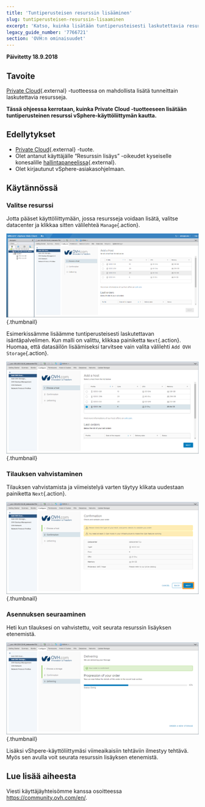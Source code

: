 ```yaml
---
title: 'Tuntiperusteisen resurssin lisääminen'
slug: tuntiperusteisen-resurssin-lisaaminen
excerpt: 'Katso, kuinka lisätään tuntiperusteisesti laskutettavia resursseja'
legacy_guide_number: '7766721'
section: 'OVH:n ominaisuudet'
---
```


**Päivitetty 18.9.2018**

## Tavoite

[Private Cloud](https://www.ovh-hosting.fi/private-cloud/){.external} -tuotteessa on mahdollista lisätä tunneittain laskutettavia resursseja.

**Tässä ohjeessa kerrotaan, kuinka Private Cloud -tuotteeseen lisätään tuntiperusteinen resurssi vSphere-käyttöliittymän kautta.**

## Edellytykset

* [Private Cloud](https://www.ovh-hosting.fi/private-cloud/){.external} -tuote.
* Olet antanut käyttäjälle “Resurssin lisäys” -oikeudet kyseiselle konesalille [hallintapaneelissa](https://www.ovh.com/auth/?action=gotomanager){.external}.
* Olet kirjautunut vSphere-asiakasohjelmaan.


## Käytännössä

### Valitse resurssi

Jotta pääset käyttöliittymään, jossa resursseja voidaan lisätä, valitse datacenter ja klikkaa sitten välilehteä `Manage`{.action}.

![Isäntäpalvelimen lisäys](images/addhost_01.png){.thumbnail}

Esimerkissämme lisäämme tuntiperusteisesti laskutettavan isäntäpalvelimen. Kun malli on valittu, klikkaa painiketta `Next`{.action}. Huomaa, että datasäilön lisäämiseksi tarvitsee vain valita välilehti `Add OVH Storage`{.action}.

![Isäntäpalvelimen lisäys](images/addhost_03.png){.thumbnail}


### Tilauksen vahvistaminen

Tilauksen vahvistamista ja viimeistelyä varten täytyy klikata uudestaan painiketta `Next`{.action}.

![](images/addhost_04.png){.thumbnail}

### Asennuksen seuraaminen

Heti kun tilauksesi on vahvistettu, voit seurata resurssin lisäyksen etenemistä. 

![](images/addhost_06.png){.thumbnail}

Lisäksi vShpere-käyttöliittymäsi viimeaikaisiin tehtäviin ilmestyy tehtävä. Myös sen avulla voit seurata resurssin lisäyksen etenemistä.


## Lue lisää aiheesta

Viesti käyttäjäyhteisömme kanssa osoitteessa <https://community.ovh.com/en/>.
